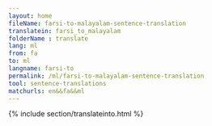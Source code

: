 ```yaml
---
layout: home
fileName: farsi-to-malayalam-sentence-translation
translatein: farsi_to_malayalam
folderName : translate
lang: ml
from: fa
to: ml
langname: farsi-to
permalink: /ml/farsi-to-malayalam-sentence-translation
tool: sentence-translations
matchurls: en&&fa&&ml
---
```

{% include section/translateinto.html %}
